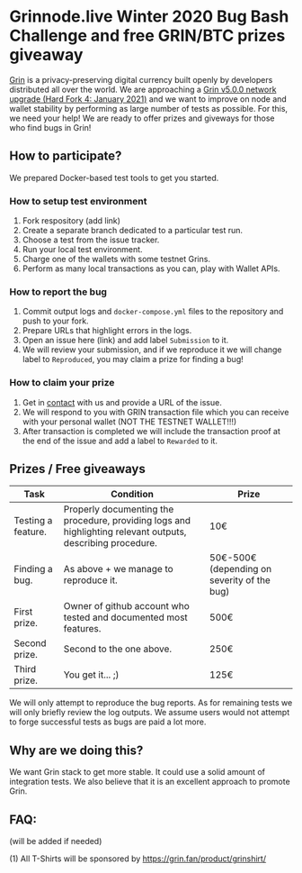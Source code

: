 # Grinnode.live Winter 2020 Bug Bash Challenge and free GRIN/BTC prizes giveaway

[Grin](https://grin.mw/) is a privacy-preserving digital currency built openly by developers distributed all over the world. We are approaching a [Grin v5.0.0 network upgrade (Hard Fork 4: January 2021)](https://forum.grin.mw/t/grin-v5-0-0-network-upgrade-hard-fork-4-january-2021/7895) and we want to improve on node and wallet stability by performing as large number of tests as possible. For this, we need your help! We are ready to offer prizes and giveways for those who find bugs in Grin!

## How to participate?

We prepared Docker-based test tools to get you started.

### How to setup test environment

1. Fork respository (add link)
2. Create a separate branch dedicated to a particular test run.
3. Choose a test from the issue tracker.
4. Run your local test environment.
5. Charge one of the wallets with some testnet Grins.
6. Perform as many local transactions as you can, play with Wallet APIs.

### How to report the bug

1. Commit output logs and `docker-compose.yml` files to the repository and push to your fork.
2. Prepare URLs that highlight errors in the logs.
3. Open an issue here (link) and add label `Submission` to it.
4. We will review your submission, and if we reproduce it we will change label to `Reproduced`, you may claim a prize for finding a bug!

### How to claim your prize

1. Get in [contact](https://github.com/MCM-Mike/grinnode.live/blob/master/contact.md) with us and provide a URL of the issue.
2. We will respond to you with GRIN transaction file which you can receive with your personal wallet (NOT THE TESTNET WALLET!!!)
3. After transaction is completed we will include the transaction proof at the end of the issue and add a label to `Rewarded` to it.

## Prizes / Free giveaways

| Task               | Condition                                                                                                   | Prize                                       |
|--------------------|-------------------------------------------------------------------------------------------------------------|---------------------------------------------|
| Testing a feature. | Properly documenting the procedure, providing logs and highlighting relevant outputs, describing procedure. | 10€                                         |
| Finding a bug.     | As above + we manage to reproduce it.                                                                       | 50€-500€ (depending on severity of the bug) |
| First prize.       | Owner of github account who tested and documented most features.                                            | 500€                                        |
| Second prize.      | Second to the one above.                                                                                    | 250€                                        |
| Third prize.       | You get it... ;)                                                                                            | 125€                                        |

We will only attempt to reproduce the bug reports. As for remaining tests we will only briefly review the log outputs. We assume users would not attempt to forge successful tests as bugs are paid a lot more.

## Why are we doing this?

We want Grin stack to get more stable. It could use a solid amount of integration tests. We also believe that it is an excellent approach to promote Grin.

## FAQ:

(will be added if needed)

(1) All T-Shirts will be sponsored by https://grin.fan/product/grinshirt/